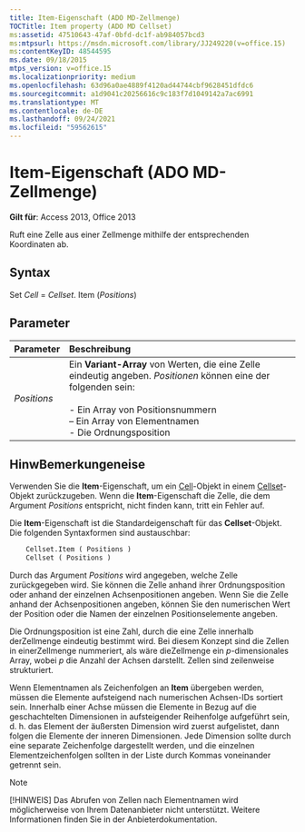 ```yaml
---
title: Item-Eigenschaft (ADO MD-Zellmenge)
TOCTitle: Item property (ADO MD Cellset)
ms:assetid: 47510643-47af-0bfd-dc1f-ab984057bcd3
ms:mtpsurl: https://msdn.microsoft.com/library/JJ249220(v=office.15)
ms:contentKeyID: 48544595
ms.date: 09/18/2015
mtps_version: v=office.15
ms.localizationpriority: medium
ms.openlocfilehash: 63d96a0ae4889f4120ad44744cbf9628451dfdc6
ms.sourcegitcommit: a1d9041c20256616c9c183f7d1049142a7ac6991
ms.translationtype: MT
ms.contentlocale: de-DE
ms.lasthandoff: 09/24/2021
ms.locfileid: "59562615"
---
```

# <a name="item-property-ado-md-cellset"></a>Item-Eigenschaft (ADO MD-Zellmenge)

**Gilt für**: Access 2013, Office 2013

Ruft eine Zelle aus einer Zellmenge mithilfe der entsprechenden Koordinaten ab.

## <a name="syntax"></a>Syntax

Set *Cell*  =  *Cellset*. Item (*Positions*)

## <a name="parameters"></a>Parameter

|Parameter|Beschreibung|
|:--------|:----------|
|*Positions* |Ein **Variant-Array** von Werten, die eine Zelle eindeutig angeben. *Positionen* können eine der folgenden sein:<br/><br/>- Ein Array von Positionsnummern<br/>– Ein Array von Elementnamen<br/>- Die Ordnungsposition |

## <a name="remarks"></a>HinwBemerkungeneise

Verwenden Sie die **Item**-Eigenschaft, um ein [Cell](cell-object-ado-md.md)-Objekt in einem [Cellset](cellset-object-ado-md.md)-Objekt zurückzugeben. Wenn die **Item**-Eigenschaft die Zelle, die dem Argument *Positions* entspricht, nicht finden kann, tritt ein Fehler auf.

Die **Item**-Eigenschaft ist die Standardeigenschaft für das **Cellset**-Objekt. Die folgenden Syntaxformen sind austauschbar:

```vb
    Cellset.Item ( Positions )
    Cellset ( Positions )
```

Durch das Argument *Positions* wird angegeben, welche Zelle zurückgegeben wird. Sie können die Zelle anhand ihrer Ordnungsposition oder anhand der einzelnen Achsenpositionen angeben. Wenn Sie die Zelle anhand der Achsenpositionen angeben, können Sie den numerischen Wert der Position oder die Namen der einzelnen Positionselemente angeben.

Die Ordnungsposition ist eine Zahl, durch die eine Zelle innerhalb derZellmenge eindeutig bestimmt wird. Bei diesem Konzept sind die Zellen in einerZellmenge nummeriert, als wäre dieZellmenge ein *p*-dimensionales Array, wobei *p* die Anzahl der Achsen darstellt. Zellen sind zeilenweise strukturiert.

Wenn Elementnamen als Zeichenfolgen an **Item** übergeben werden, müssen die Elemente aufsteigend nach numerischen Achsen-IDs sortiert sein. Innerhalb einer Achse müssen die Elemente in Bezug auf die geschachtelten Dimensionen in aufsteigender Reihenfolge aufgeführt sein, d. h. das Element der äußersten Dimension wird zuerst aufgelistet, dann folgen die Elemente der inneren Dimensionen. Jede Dimension sollte durch eine separate Zeichenfolge dargestellt werden, und die einzelnen Elementzeichenfolgen sollten in der Liste durch Kommas voneinander getrennt sein.


> [!NOTE]
> [!HINWEIS] Das Abrufen von Zellen nach Elementnamen wird möglicherweise von Ihrem Datenanbieter nicht unterstützt. Weitere Informationen finden Sie in der Anbieterdokumentation.


